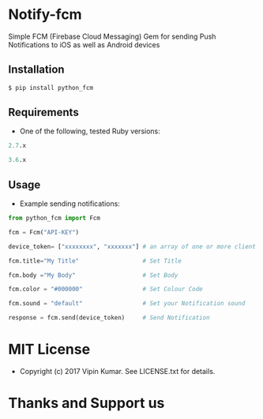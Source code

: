 # Notify-fcm

Simple FCM (Firebase Cloud Messaging) Gem for sending Push Notifications to iOS as well as Android devices

## Installation

```python
$ pip install python_fcm
```


## Requirements

* One of the following, tested Ruby versions:

```python
2.7.x
```
```python
3.6.x
```

## Usage

* Example sending notifications:

```python
from python_fcm import Fcm

fcm = Fcm("API-KEY")

device_token= ["xxxxxxxx", "xxxxxxx"] # an array of one or more client device tokens

fcm.title="My Title"                  # Set Title

fcm.body ="My Body"                   # Set Body

fcm.color = "#000000"                 # Set Colour Code

fcm.sound = "default"                 # Set your Notification sound

response = fcm.send(device_token)     # Send Notification
```

# MIT License

* Copyright (c) 2017 Vipin Kumar. See LICENSE.txt for details.

# Thanks and Support us